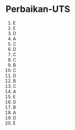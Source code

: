 # Perbaikan-UTS
1. E <br>
2. E <br>
3. D <br>
4. A <br>
5. C <br>
6. D <br>
7. C <br>
8. C <br>
9. B <br>
10. C <br>
11. D <br>
12. B <br>
13. C <br>
14. A <br>
15. E <br>
16. D <br>
17. B <br>
18. A <br>
19. D <br>
20. E <br>

